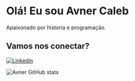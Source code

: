 # Olá! Eu sou Avner Caleb
Apaixonado por historia e programação.

## Vamos nos conectar?

[![Linkedin](https://img.shields.io/badge/LinkedIn-0077B5?style=for-the-badge&logo=linkedin&logoColor=white)](https://www.linkedin.com/in/avner-caleb/)

![Avner GitHub stats](https://github-readme-stats.vercel.app/api?username=avnercaleb&show_icons=true&theme=dracula)